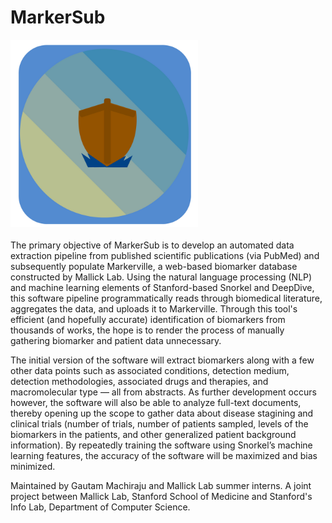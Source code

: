 # MarkerSub
<img src = "logo.png" height = 300px>
<br>
<br>
The primary objective of MarkerSub is to develop an automated data extraction pipeline from published scientific publications (via PubMed) and subsequently populate Markerville, a web-based biomarker database constructed by Mallick Lab. Using the natural language processing (NLP) and machine learning elements of Stanford-based Snorkel and DeepDive, this software pipeline programmatically reads through biomedical literature, aggregates the data, and uploads it to Markerville. Through this tool's efficient (and hopefully accurate) identification of biomarkers from thousands of works, the hope is to render the process of manually gathering biomarker and patient data unnecessary.

The initial version of the software will extract biomarkers along with a few other data points such as associated conditions, detection medium, detection methodologies, associated drugs and therapies, and macromolecular type — all from abstracts. As further development occurs however, the software will also be able to analyze full-text documents, thereby opening up the scope to gather data about disease stagining and clinical trials (number of trials, number of patients sampled, levels of the biomarkers in the patients, and other generalized patient background information). By repeatedly training the software using Snorkel’s machine learning features, the accuracy of the software will be maximized and bias minimized.

Maintained by Gautam Machiraju and Mallick Lab summer interns. A joint project between Mallick Lab, Stanford School of Medicine and Stanford's Info Lab, Department of Computer Science.
